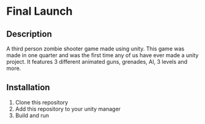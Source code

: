 # Final Launch


## Description
A third person zombie shooter game made using unity. This game was made in one quarter and was the first time any of us have ever made a unity project.
It features 3 different animated guns, grenades, AI, 3 levels and more.

## Installation
1. Clone this repository
2. Add this repository to your unity manager
3. Build and run

